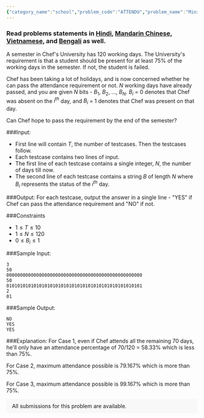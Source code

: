 ```yaml
---
{"category_name":"school","problem_code":"ATTENDU","problem_name":"Minimum Attendance Requirement","problemComponents":{"constraints":"","constraintsState":false,"subtasks":"","subtasksState":false,"inputFormat":"","inputFormatState":false,"outputFormat":"","outputFormatState":false,"sampleTestCases":{"0":{"id":1,"input":"3\r\n50\r\n00000000000000000000000000000000000000000000000000\r\n50\r\n01010101010101010101010101010101010101010101010101\r\n2\r\n01","output":"NO\r\nYES\r\nYES","explanation":"For Case 1, even if Chef attends all the remaining 70 days, he\u0027ll only have an attendance percentage of $70/120$ = $58.33\\%$ which is less than $75\\%$.\r\n\r\nFor Case 2, maximum attendance possible is $79.167\\%$ which is more than $75\\%$.\r\n\r\nFor Case 3, maximum attendance possible is $99.167\\%$ which is more than $75\\%$.","isDeleted":false}}},"video_editorial_url":"https://youtu.be/P1A6nT4V62Y","languages_supported":{"0":"CPP14","1":"C","2":"JAVA","3":"PYTH 3.6","4":"CPP17","5":"PYTH","6":"PYP3","7":"CS2","8":"ADA","9":"PYPY","10":"TEXT","11":"PAS fpc","12":"NODEJS","13":"RUBY","14":"PHP","15":"GO","16":"HASK","17":"TCL","18":"PERL","19":"SCALA","20":"LUA","21":"kotlin","22":"BASH","23":"JS","24":"LISP sbcl","25":"rust","26":"PAS gpc","27":"BF","28":"CLOJ","29":"R","30":"D","31":"CAML","32":"FORT","33":"ASM","34":"swift","35":"FS","36":"WSPC","37":"LISP clisp","38":"SQL","39":"SCM guile","40":"PERL6","41":"ERL","42":"CLPS","43":"ICK","44":"NICE","45":"PRLG","46":"ICON","47":"COB","48":"SCM chicken","49":"PIKE","50":"SCM qobi","51":"ST","52":"SQLQ","53":"NEM"},"max_timelimit":1,"source_sizelimit":50000,"problem_author":"daanish_adm","problem_tester":"","date_added":"21-12-2020","tags":{"0":"cakewalk","1":"cook125","2":"daanish_adm","3":"rajarshi_basu"},"problem_difficulty_level":"Cakewalk","best_tag":"","editorial_url":"https://discuss.codechef.com/problems/ATTENDU","time":{"view_start_date":1104528600,"submit_start_date":1104528600,"visible_start_date":1104528600,"end_date":1735669800},"is_direct_submittable":false,"problemDiscussURL":"https://discuss.codechef.com/search?q=ATTENDU","is_proctored":false,"visitedContests":{},"layout":"problem"}
---
```

### Read problems statements in [Hindi](https://www.codechef.com/download/translated/COOK125/hindi/ATTENDU.pdf), [Mandarin Chinese](https://www.codechef.com/download/translated/COOK125/mandarin/ATTENDU.pdf),  [Vietnamese](https://www.codechef.com/download/translated/COOK125/vietnamese/ATTENDU.pdf), and [Bengali](https://www.codechef.com/download/translated/COOK125/bengali/ATTENDU.pdf) as well.

A semester in Chef's University has $120$ working days. The University's requirement is that a student should be present for at least $75\%$ of the working days in the semester. If not, the student is failed.

Chef has been taking a lot of holidays, and is now concerned whether he can pass the attendance requirement or not. $N$ working days have already passed, and you are given $N$ bits - $B_1$, $B_2$, ..., $B_N$. $B_i$ = $0$ denotes that Chef was absent on the $i^{th}$ day, and $B_i$ = $1$ denotes that Chef was present on that day.

Can Chef hope to pass the requirement by the end of the semester?

###Input:

- First line will contain $T$, the number of testcases. Then the testcases follow. 
- Each testcase contains two lines of input.
- The first line of each testcase contains a single integer, $N$, the number of days till now.
- The second line of each testcase contains a string $B$ of length $N$ where $B_i$ represents the status of the $i^{th}$ day.

###Output:
For each testcase, output the answer in a single line - "YES" if Chef can pass the attendance requirement and "NO" if not.

###Constraints 
- $1 \leq T \leq 10$
- $1 \leq N \leq 120$
- $0 \leq B_i \leq 1$

###Sample Input:
```
3
50
00000000000000000000000000000000000000000000000000
50
01010101010101010101010101010101010101010101010101
2
01
```
###Sample Output:
```
NO
YES
YES
```
	
###Explanation:
For Case 1, even if Chef attends all the remaining 70 days, he'll only have an attendance percentage of $70/120$ = $58.33\%$ which is less than $75\%$.

For Case 2, maximum attendance possible is $79.167\%$ which is more than $75\%$.

For Case 3, maximum attendance possible is $99.167\%$ which is more than $75\%$.

<aside style='background: #f8f8f8;padding: 10px 15px;'><div>All submissions for this problem are available.</div></aside>